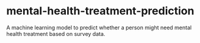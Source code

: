 # mental-health-treatment-prediction
A machine learning model to predict whether a person might need mental health treatment based on survey data.
